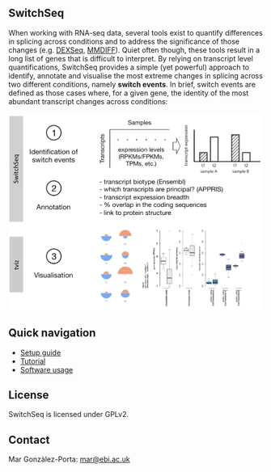 ## SwitchSeq
When working with RNA-seq data, several tools exist to quantify differences in splicing across conditions and to address the significance of those changes (e.g. [DEXSeq](http://www.bioconductor.org/packages/release/bioc/html/DEXSeq.html), [MMDIFF](http://www.ncbi.nlm.nih.gov/pubmed/24281695)). Quiet often though, these tools result in a long list of genes that is difficult to interpret. By relying on transcript level quantifications, SwitchSeq provides a simple (yet powerful) approach to identify, annotate and visualise the most extreme changes in splicing across two different conditions, namely **switch events**. In brief, switch events are defined as those cases where, for a given gene, the identity of the most abundant transcript changes across conditions:

![SwitchSeq overview](/doc/fig1.png)


## Quick navigation
* [Setup guide](https://github.com/mgonzalezporta/switchseq/wiki/Setup-guide)
* [Tutorial](https://github.com/mgonzalezporta/switchseq/wiki/Tutorial)
* [Software usage](https://github.com/mgonzalezporta/switchseq/wiki/Software-usage)

## License
SwitchSeq is licensed under GPLv2.

## Contact
Mar Gonzàlez-Porta:
<mar@ebi.ac.uk>
